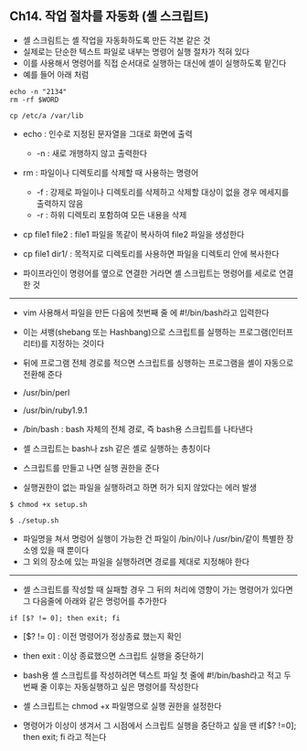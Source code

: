 
## Ch14. 작업 절차를 자동화 (셸 스크립트)

- 셸 스크림트는 셸 작업을 자동화하도록 만든 각본 같은 것
- 실제로는 단순한 텍스트 파일로 내부는 명령어 실행 절차가 적혀 있다
- 이를 사용해서 명령어를 직접 순서대로 실행하는 대신에 셸이 실행하도록 맡긴다
- 예를 들어 아래 처럼

```
echo -n "2134"
rm -rf $WORD

cp /etc/a /var/lib

```

- echo : 인수로 지정된 문자열을 그대로 화면에 출력
    - -n : 새로 개행하지 않고 출력한다
- rm : 파일이나 디렉토리를 삭제할 때 사용하는 명령어
    - -f : 강제로 파일이나 디렉토리를 삭제하고 삭제할 대상이 없을 경우 메세지를 출력하지 않음
    - -r : 하위 디렉토리 포함하여 모든 내용을 삭제
- cp file1 file2 : file1 파일을 똑같이 복사하여 file2 파일을 생성한다 
- cp file1 dir1/ : 목적지로 디렉토리를 사용하면 파일을 디렉토리 안에 복사한다

- 파이프라인이 명령어를 옆으로 연결한 거라면 셸 스크립트는 명령어를 세로로 연결한 것

<hr>

- vim 사용해서 파일을 만든 다음에 첫번째 줄 에 #!/bin/bash라고 입력한다
- 이는 셔뱅(shebang 또는 Hashbang)으로 스크립트를 실행하는 프로그램(인터프리터)를 지정하는 것이다
- 뒤에 프로그램 전체 경로를 적으면 스크립트를 싱행하는 프로그램을 셸이 자동으로 전환해 준다


- /usr/bin/perl
- /usr/bin/ruby1.9.1
- /bin/bash : bash 자체의 전체 경로, 즉 bash용 스크립트를 나타낸다
- 셸 스크립트는 bash나 zsh 같은 셸로 실행하는 총칭이다


- 스크립트를 만들고 나면 실행 권한을 준다 
- 실행권한이 없는 파일을 실행하려고 하면 허가 되지 않았다는 에러 발생

```
$ chmod +x setup.sh

$ ./setup.sh
```

- 파일명을 쳐서 명렁어 실행이 가능한 건 파일이 /bin/이나 /usr/bin/같이 특별한 장소엥 있을 때 뿐이다 
- 그 외의 장소에 있는 파일을 실행하려면 경로를 제대로 지정해야 한다 

<hr>

- 셸 스크립트를 작성할 때 실패할 경우 그 뒤의 처리에 영향이 가는 명령어가 있다면 그 다음줄에 아래와 같은 명렁어를 추가한다

```
if [$? != 0]; then exit; fi

```

-  [$? != 0] : 이전 명령어가 정상종료 했는지 확인
-  then exit : 이상 종료했으면 스크립트 실행을 중단하기 

- bash용 셸 스크립트를 작성하려면 텍스트 파일 첫 줄에 #!/bin/bash라고 적고 두 번째 줄 이후는 자동실행하고 싶은 명령어를 작성한다
- 셸 스크립트는 chmod +x 파일명으로 실행 권한을 설정한다
- 명령어가 이상이 생겨서 그 시점에서 스크립트 실행을 중단하고 싶을 땐 if[$? !=0]; then exit; fi 라고 적는다
